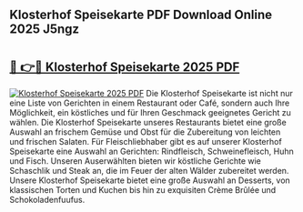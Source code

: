 ## Klosterhof Speisekarte PDF Download Online 2025 J5ngz

# <h2><a href="http://gc6j91.nevu.top/?p=Klosterhof+Speisekarte">🔗 👉🔴 Klosterhof Speisekarte 2025 PDF</a></h2>

[![Klosterhof Speisekarte 2025 PDF](https://i.imgur.com/dBaPXMq.png)](http://gc6j91.nevu.top/?p=Klosterhof+Speisekarte)
Die Klosterhof Speisekarte ist nicht nur eine Liste von Gerichten in einem Restaurant oder Café, sondern auch Ihre Möglichkeit, ein köstliches und für Ihren Geschmack geeignetes Gericht zu wählen. Die Klosterhof Speisekarte unseres Restaurants bietet eine große Auswahl an frischem Gemüse und Obst für die Zubereitung von leichten und frischen Salaten. Für Fleischliebhaber gibt es auf unserer Klosterhof Speisekarte eine Auswahl an Gerichten: Rindfleisch, Schweinefleisch, Huhn und Fisch. Unseren Auserwählten bieten wir köstliche Gerichte wie Schaschlik und Steak an, die im Feuer der alten Wälder zubereitet werden. Unsere Klosterhof Speisekarte bietet eine große Auswahl an Desserts, von klassischen Torten und Kuchen bis hin zu exquisiten Crème Brûlée und Schokoladenfuufus.

